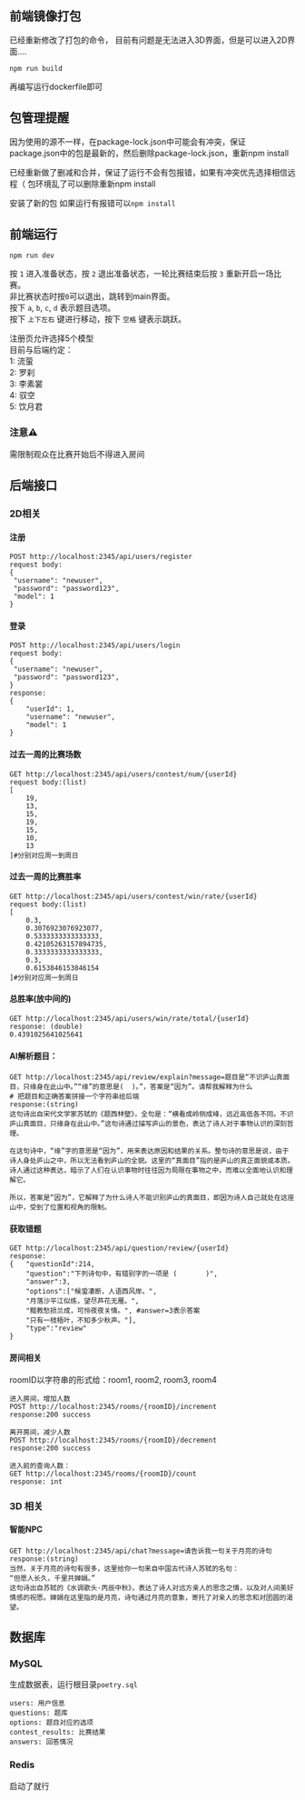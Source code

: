 ## 前端镜像打包

已经重新修改了打包的命令， 目前有问题是无法进入3D界面，但是可以进入2D界面....

```
npm run build
```
再编写运行dockerfile即可

## 包管理提醒
因为使用的源不一样，在package-lock.json中可能会有冲突，保证package.json中的包是最新的，然后删除package-lock.json，重新npm install

已经重新做了删减和合并，保证了运行不会有包报错，如果有冲突优先选择相信远程（
包环境乱了可以删除重新npm install

安装了新的包 如果运行有报错可以`npm install`

## 前端运行
`npm run dev`

按 `1` 进入准备状态，按 `2` 退出准备状态，一轮比赛结束后按 `3` 重新开启一场比赛。  
非比赛状态时按`0`可以退出，跳转到main界面。  
按下 `a`, `b`, `c`, `d` 表示题目选项。  
按下 `上下左右` 键进行移动，按下 `空格` 键表示跳跃。    

注册页允许选择5个模型  
目前与后端约定：  
1: 流萤  
2: 罗刹  
3: 李素裳  
4: 驭空  
5: 饮月君  

### 注意⚠️
需限制观众在比赛开始后不得进入房间

## 后端接口

### 2D相关

#### 注册

```
POST http://localhost:2345/api/users/register
request body:
{
 "username": "newuser",
 "password": "password123",
 "model": 1
}
```

#### 登录

```
POST http://localhost:2345/api/users/login
request body:
{
 "username": "newuser",
 "password": "password123",
}
response:
{
    "userId": 1,
    "username": "newuser",
    "model": 1
}
```

#### 过去一周的比赛场数

```
GET http://localhost:2345/api/users/contest/num/{userId}
request body:(list)
[
    19, 
    13,
    15,
    19,
    15,
    10,
    13
]#分别对应周一到周日
```

#### 过去一周的比赛胜率

```
GET http://localhost:2345/api/users/contest/win/rate/{userId}
request body:(list)
[
    0.3,
    0.3076923076923077,
    0.5333333333333333,
    0.42105263157894735,
    0.3333333333333333,
    0.3,
    0.6153846153846154
]#分别对应周一到周日
```

#### 总胜率(放中间的)

```
GET http://localhost:2345/api/users/win/rate/total/{userId}
response: (double)
0.4391025641025641
```

#### AI解析题目：

```
GET http://localhost:2345/api/review/explain?message=题目是“不识庐山真面目，只缘身在此山中。”“缘”的意思是(  )。”，答案是“因为”。请帮我解释为什么
# 把题目和正确答案拼接一个字符串给后端
response:(string)
这句诗出自宋代文学家苏轼的《题西林壁》，全句是：“横看成岭侧成峰，远近高低各不同。不识庐山真面目，只缘身在此山中。”这句诗通过描写庐山的景色，表达了诗人对于事物认识的深刻哲理。

在这句诗中，“缘”字的意思是“因为”，用来表达原因和结果的关系。整句诗的意思是说，由于诗人身处庐山之中，所以无法看到庐山的全貌。这里的“真面目”指的是庐山的真正面貌或本质。诗人通过这种表达，暗示了人们在认识事物时往往因为局限在事物之中，而难以全面地认识和理解它。

所以，答案是“因为”，它解释了为什么诗人不能识别庐山的真面目，即因为诗人自己就处在这座山中，受到了位置和视角的限制。
```

#### 获取错题

```
GET http://localhost:2345/api/question/review/{userId}
response:
{	"questionId":214,
	"question":"下列诗句中，有错别字的一项是 (       )",
	"answer":3,
	"options":["候蛩凄断，人语西风岸。",
	"月落沙平江似练，望尽芦花无雁。",
	"黯教愁损兰成，可怜夜夜关情。", #answer=3表示答案
	"只有一枝梧叶，不知多少秋声。"],
	"type":"review"
}
```

#### 房间相关

roomID以字符串的形式给：room1, room2, room3, room4

```
进入房间，增加人数
POST http://localhost:2345/rooms/{roomID}/increment
response:200 success

离开房间，减少人数
POST http://localhost:2345/rooms/{roomID}/decrement
response:200 success

进入前的查询人数：
GET http://localhost:2345/rooms/{roomID}/count
response: int
```



### 3D 相关

#### 智能NPC

```
GET http://localhost:2345/api/chat?message=请告诉我一句关于月亮的诗句
response:(string)
当然，关于月亮的诗句有很多，这里给你一句来自中国古代诗人苏轼的名句：
“但愿人长久，千里共婵娟。”
这句诗出自苏轼的《水调歌头·丙辰中秋》，表达了诗人对远方亲人的思念之情，以及对人间美好情感的祝愿。婵娟在这里指的是月亮，诗句通过月亮的意象，寄托了对亲人的思念和对团圆的渴望。
```

## 数据库

### MySQL

生成数据表，运行根目录`poetry.sql`

 ```
 users: 用户信息
 questions: 题库
 options: 题目对应的选项
 contest_results: 比赛结果
 answers: 回答情况
 ```

### Redis

启动了就行
